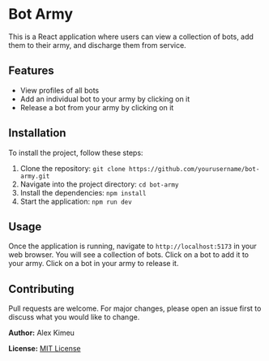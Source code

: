 # Bot Army

This is a React application where users can view a collection of bots, add them to their army, and discharge them from service.

## Features

- View profiles of all bots
- Add an individual bot to your army by clicking on it
- Release a bot from your army by clicking on it

## Installation

To install the project, follow these steps:

1. Clone the repository: `git clone https://github.com/yourusername/bot-army.git`
2. Navigate into the project directory: `cd bot-army`
3. Install the dependencies: `npm install`
4. Start the application: `npm run dev`

## Usage

Once the application is running, navigate to `http://localhost:5173` in your web browser. You will see a collection of bots. Click on a bot to add it to your army. Click on a bot in your army to release it.

## Contributing

Pull requests are welcome. For major changes, please open an issue first to discuss what you would like to change.

**Author:** Alex Kimeu

**License:** [MIT License](LICENSE)